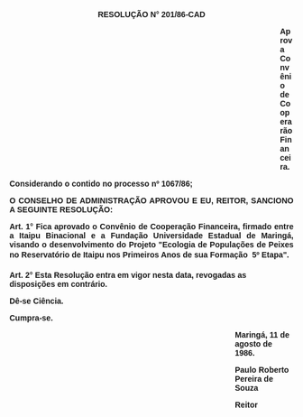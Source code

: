<BODY>

<B><FONT FACE="Arial"><P ALIGN="CENTER">RESOLU&Ccedil;&Atilde;O N° 201/86-CAD</P><DIR>
<DIR>
<DIR>
<DIR>
<DIR>
<DIR>
<DIR>
<DIR>
<DIR>
<DIR>
<DIR>
<DIR>

</B><P ALIGN="JUSTIFY">Aprova Conv&ecirc;nio de Cooperar&atilde;o Financeira.</P>
</DIR>
</DIR>
</DIR>
</DIR>
</DIR>
</DIR>
</DIR>
</DIR>
</DIR>
</DIR>
</DIR>
</DIR>

<P>Considerando o contido no processo nº 1067/86;</P>

<B><P ALIGN="JUSTIFY">O CONSELHO DE ADMINISTRA&Ccedil;&Atilde;O APROVOU E EU, REITOR, SANCIONO A SEGUINTE RESOLU&Ccedil;&Atilde;O:</P>
</B>
<B><P ALIGN="JUSTIFY">Art. 1°</B>  Fica aprovado o Conv&ecirc;nio de Coopera&ccedil;&atilde;o Financeira, firmado entre a Itaipu Binacional e a Funda&ccedil;&atilde;o Universidade Estadual de Maring&aacute;, visando o desenvolvimento do Projeto "Ecologia de Popula&ccedil;&otilde;es de Peixes no Reservat&oacute;rio de Itaipu nos Primeiros Anos de sua Forma&ccedil;&atilde;o  5º Etapa".</P>
<B><P>Art. 2°</B>  Esta Resolu&ccedil;&atilde;o entra em vigor nesta data, revogadas as disposi&ccedil;&otilde;es em contr&aacute;rio.</P>
<P> </P>
<P>D&ecirc;-se Ci&ecirc;ncia. </P>
<P>Cumpra-se.</P><DIR>
<DIR>
<DIR>
<DIR>
<DIR>
<DIR>
<DIR>
<DIR>
<DIR>
<DIR>

<P>Maring&aacute;, 11 de agosto de 1986.</P>

<P>Paulo Roberto Pereira de Souza</P>
<P>Reitor </P></DIR>
</DIR>
</DIR>
</DIR>
</DIR>
</DIR>
</DIR>
</DIR>
</DIR>
</DIR>
</FONT></BODY>
